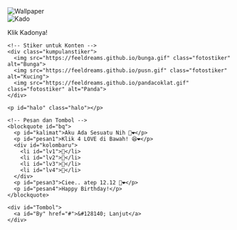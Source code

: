 <!DOCTYPE html>
<html lang="id">
<head>
  <meta charset="UTF-8">
  <meta name="viewport" content="width=device-width, initial-scale=1, user-scalable=1, minimum-scale=1, maximum-scale=5">
  <meta http-equiv="X-UA-Compatible" content="IE=edge">
  
  <title>Happy Birthday</title>
  <link rel="icon" type="image/x-icon" href="https://malasid.github.io/favicon.png">
  <meta name="description" content="HTML Bucin Malas.id">

  <!-- Preconnects -->
  <link rel="preconnect" href="https://fonts.googleapis.com">
  <link rel="preconnect" href="https://fonts.gstatic.com" crossorigin>
  
  <!-- Fonts -->
  <link href="https://fonts.googleapis.com/css2?family=Shippori+Antique:wght@400;700&display=swap" rel="stylesheet">
  <link href="https://fonts.googleapis.com/css2?family=Dancing+Script&display=swap" rel="stylesheet">

  <!-- Stylesheets -->
  <link href="https://feeldreams.github.io/heihbd/style.css" rel="stylesheet" type="text/css">

  <!-- Scripts -->
  <script src="https://cdn.jsdelivr.net/npm/sweetalert2@11.0.19/dist/sweetalert2.all.min.js"></script>
  <script src="https://unpkg.com/typeit@8.7.0/dist/index.umd.js"></script>
  <script src="https://kit.fontawesome.com/4f3ce16e3e.js" crossorigin="anonymous"></script>
</head>
<body>
  <!-- Ganti Audio di sini -->
  <audio src="https://feeldreams.github.io/djikhlas.mp3" id="linkmp3" class="sembunyi"></audio>

  <div id="bodyblur">
    <img src="https://feeldreams.github.io/wp9.jpg" id="wallpaper" alt="Wallpaper">
    <div id="beneranblur"></div>
  </div>

  <div id="Content">
    <div id="kadoIn">
      <img src="https://feeldreams.github.io/kadoin.png" alt="Kado">
    </div>
    <p id="ket">Klik Kadonya!</p>

    <!-- Stiker untuk Konten -->
    <div class="kumpulanstiker">
      <img src="https://feeldreams.github.io/bunga.gif" class="fotostiker" alt="Bunga">
      <img src="https://feeldreams.github.io/pusn.gif" class="fotostiker" alt="Kucing">
      <img src="https://feeldreams.github.io/pandacoklat.gif" class="fotostiker" alt="Panda">
    </div>

    <p id="halo" class="halo"></p>

    <!-- Pesan dan Tombol -->
    <blockquote id="bq">
      <p id="kalimat">Aku Ada Sesuatu Nih 🤣❤️</p>
      <p id="pesan1">Klik 4 LOVE di Bawah! 😆❤️</p>
      <div id="kolombaru">
        <li id="lv1">🤍</li>
        <li id="lv2">🤍</li>
        <li id="lv3">🤍</li>
        <li id="lv4">🤍</li>
      </div>
      <p id="pesan3">Ciee.. atep 12.12 🤣❤️</p>
      <p id="pesan4">Happy Birthday!</p>
    </blockquote>

    <div id="Tombol">
      <a id="By" href="#">&#128140; Lanjut</a>
    </div>
  </div>

  <script>
    const body = document.querySelector("body");
    const swalst = Swal.mixin({
      timer: 2300,
      allowOutsideClick: false,
      showConfirmButton: false,
      timerProgressBar: true,
      imageHeight: 90,
    });
    const audio = new Audio(document.getElementById("linkmp3").src);
    let fungsiAwal = 0;
    document.getElementById("kadoIn").onclick = function () {
      if (fungsiAwal === 0) {
        audio.play();
        fungsiAwal = 1;
      }
    };
  </script>

  <script src="https://malasid.github.io/html/hbd.js"></script>
</body>
</html>
